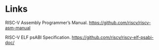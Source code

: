 # Links

RISC-V Assembly Programmer’s Manual. https://github.com/riscv/riscv-asm-manual

RISC-V ELF psABI Specification. https://github.com/riscv/riscv-elf-psabi-doc/
